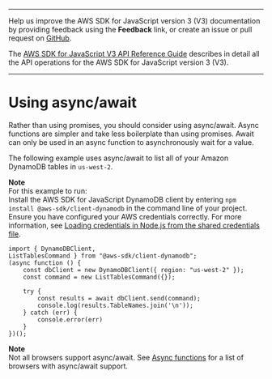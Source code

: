 --------

Help us improve the AWS SDK for JavaScript version 3 \(V3\) documentation by providing feedback using the **Feedback** link, or create an issue or pull request on [GitHub](https://github.com/awsdocs/aws-sdk-for-javascript-v3)\.

 The [AWS SDK for JavaScript V3 API Reference Guide](https://docs.aws.amazon.com/AWSJavaScriptSDK/v3/latest/index.html) describes in detail all the API operations for the AWS SDK for JavaScript version 3 \(V3\)\.

--------

# Using async/await<a name="using-async-await"></a>

Rather than using promises, you should consider using async/await\. Async functions are simpler and take less boilerplate than using promises\. Await can only be used in an async function to asynchronously wait for a value\.

The following example uses async/await to list all of your Amazon DynamoDB tables in `us-west-2`\.

**Note**  
For this example to run:  
Install the AWS SDK for JavaScript DynamoDB client by entering `npm install @aws-sdk/client-dynamodb` in the command line of your project\.
Ensure you have configured your AWS credentials correctly\. For more information, see [Loading credentials in Node\.js from the shared credentials file](loading-node-credentials-shared.md)\. 

```
import { DynamoDBClient, 
ListTablesCommand } from "@aws-sdk/client-dynamodb";
(async function () {
    const dbClient = new DynamoDBClient({ region: "us-west-2" });
    const command = new ListTablesCommand({});

    try {
        const results = await dbClient.send(command);
        console.log(results.TableNames.join('\n'));
    } catch (err) {
        console.error(err)
    }
})();
```

**Note**  
 Not all browsers support async/await\. See [Async functions](https://caniuse.com/#feat=async-functions) for a list of browsers with async/await support\. 